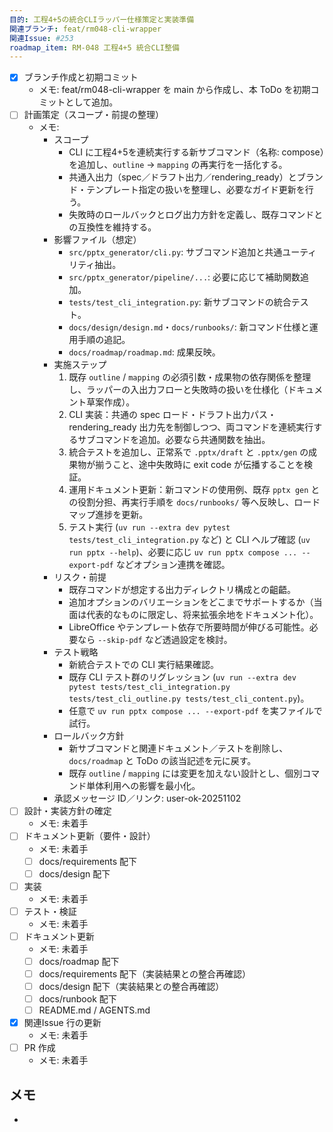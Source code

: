 ```yaml
---
目的: 工程4+5の統合CLIラッパー仕様策定と実装準備
関連ブランチ: feat/rm048-cli-wrapper
関連Issue: #253
roadmap_item: RM-048 工程4+5 統合CLI整備
---
```


- [x] ブランチ作成と初期コミット
  - メモ: feat/rm048-cli-wrapper を main から作成し、本 ToDo を初期コミットとして追加。
- [ ] 計画策定（スコープ・前提の整理）
  - メモ:
    - スコープ
      - CLI に工程4+5を連続実行する新サブコマンド（名称: compose）を追加し、`outline` → `mapping` の再実行を一括化する。
      - 共通入出力（spec／ドラフト出力／rendering_ready）とブランド・テンプレート指定の扱いを整理し、必要なガイド更新を行う。
      - 失敗時のロールバックとログ出力方針を定義し、既存コマンドとの互換性を維持する。
    - 影響ファイル（想定）
      - `src/pptx_generator/cli.py`: サブコマンド追加と共通ユーティリティ抽出。
      - `src/pptx_generator/pipeline/...`: 必要に応じて補助関数追加。
      - `tests/test_cli_integration.py`: 新サブコマンドの統合テスト。
      - `docs/design/design.md`・`docs/runbooks/`: 新コマンド仕様と運用手順の追記。
      - `docs/roadmap/roadmap.md`: 成果反映。
    - 実施ステップ
      1. 既存 `outline` / `mapping` の必須引数・成果物の依存関係を整理し、ラッパーの入出力フローと失敗時の扱いを仕様化（ドキュメント草案作成）。
      2. CLI 実装：共通の spec ロード・ドラフト出力パス・rendering_ready 出力先を制御しつつ、両コマンドを連続実行するサブコマンドを追加。必要なら共通関数を抽出。
      3. 統合テストを追加し、正常系で `.pptx/draft` と `.pptx/gen` の成果物が揃うこと、途中失敗時に exit code が伝播することを検証。
      4. 運用ドキュメント更新：新コマンドの使用例、既存 `pptx gen` との役割分担、再実行手順を `docs/runbooks/` 等へ反映し、ロードマップ進捗を更新。
      5. テスト実行 (`uv run --extra dev pytest tests/test_cli_integration.py` など) と CLI ヘルプ確認 (`uv run pptx --help`)、必要に応じ `uv run pptx compose ... --export-pdf` などオプション連携を確認。
    - リスク・前提
      - 既存コマンドが想定する出力ディレクトリ構成との齟齬。
      - 追加オプションのバリエーションをどこまでサポートするか（当面は代表的なものに限定し、将来拡張余地をドキュメント化）。
      - LibreOffice やテンプレート依存で所要時間が伸びる可能性。必要なら `--skip-pdf` など透過設定を検討。
    - テスト戦略
      - 新統合テストでの CLI 実行結果確認。
      - 既存 CLI テスト群のリグレッション (`uv run --extra dev pytest tests/test_cli_integration.py tests/test_cli_outline.py tests/test_cli_content.py`)。
      - 任意で `uv run pptx compose ... --export-pdf` を実ファイルで試行。
    - ロールバック方針
      - 新サブコマンドと関連ドキュメント／テストを削除し、`docs/roadmap` と ToDo の該当記述を元に戻す。
      - 既存 `outline` / `mapping` には変更を加えない設計とし、個別コマンド単体利用への影響を最小化。
    - 承認メッセージ ID／リンク: user-ok-20251102
- [ ] 設計・実装方針の確定
  - メモ: 未着手
- [ ] ドキュメント更新（要件・設計）
  - メモ: 未着手
  - [ ] docs/requirements 配下
  - [ ] docs/design 配下
- [ ] 実装
  - メモ: 未着手
- [ ] テスト・検証
  - メモ: 未着手
- [ ] ドキュメント更新
  - メモ: 未着手
  - [ ] docs/roadmap 配下
  - [ ] docs/requirements 配下（実装結果との整合再確認）
  - [ ] docs/design 配下（実装結果との整合再確認）
  - [ ] docs/runbook 配下
  - [ ] README.md / AGENTS.md
- [x] 関連Issue 行の更新
  - メモ: 未着手
- [ ] PR 作成
  - メモ: 未着手

## メモ
- 
